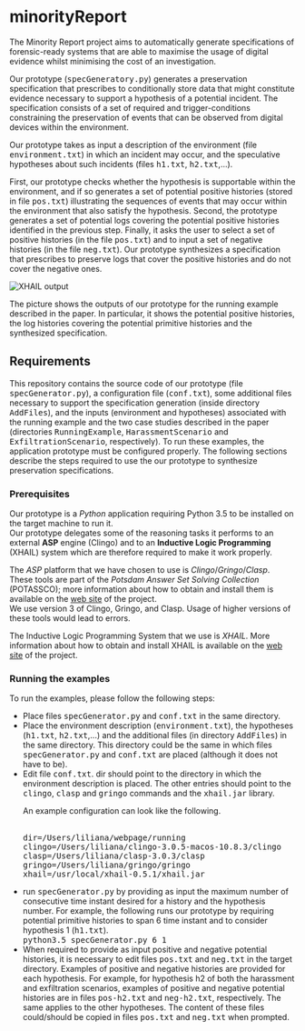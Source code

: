# minorityReport
The Minority Report project aims to automatically generate specifications of forensic-ready systems that are able to maximise the usage of digital evidence whilst minimising the cost of an investigation.

Our prototype (<tt>specGeneratory.py</tt>) generates a preservation specification that prescribes to conditionally store data that might constitute evidence necessary to support a hypothesis of a potential incident. The specification consists of a set of required and trigger-conditions constraining the preservation of events that can be observed from digital devices within the environment.

Our prototype takes as input a description of the environment (file <tt>environment.txt</tt>) in which an incident may occur, and the speculative hypotheses about such incidents (files <tt>h1.txt</tt>, <tt>h2.txt</tt>,...). 

First, our prototype checks whether the hypothesis is supportable within the environment, and if so generates a set of potential positive histories (stored in file <tt>pos.txt</tt>) illustrating the sequences of events that may occur within the environment that also satisfy the hypothesis. 
Second, the prototype generates a set of potential logs covering the potential positive histories identified in the previous step.
Finally, it asks the user to select a set of positive histories (in the file <tt>pos.txt</tt>) and to input a set of negative histories (in the file <tt>neg.txt</tt>). Our prototype synthesizes a specification that prescribes to preserve logs that cover the positive histories and do not cover the negative ones.


![**XHAIL** output](https://github.com/lpasquale/minorityReport/blob/master/img/tool.png "**XHAIL**")

The picture shows the outputs of our prototype for the running example described in the paper. In particular, it shows the potential positive histories, the log histories covering the potential primitive histories and the synthesized specification.

Requirements
------------
This repository contains the source code of our prototype (file <tt>specGenerator.py</tt>), a configuration file (<tt>conf.txt</tt>), some additional files necessary to support the specification generation (inside directory <tt>AddFiles</tt>), and the inputs (environment and hypotheses) associated with the running example and the two case studies described in the paper (directories <tt>RunningExample</tt>, <tt>HarassmentScenario</tt> and <tt>ExfiltrationScenario</tt>, respectively).
To run these examples, the application prototype must be configured properly.
The following sections describe the steps required to use the our prototype to synthesize preservation specifications.

### Prerequisites

Our prototype is a *Python* application requiring Python 3.5 to be installed on the target machine to run it. <br>
Our prototype delegates some of the reasoning tasks it performs to an external **ASP** engine (Clingo) and to an **Inductive Logic Programming** (XHAIL) system which are therefore required to make it work properly. 

The *ASP* platform that we have chosen to use is *Clingo*/*Gringo*/*Clasp*.<br>
These tools are part of the *Potsdam Answer Set Solving Collection* (POTASSCO); more information about how to obtain and install them is available on the [web site](http://potassco.sourceforge.net) of the project.<br>
We use version 3 of Clingo, Gringo, and Clasp. Usage of higher versions of these tools would lead to errors.

The Inductive Logic Programming System that we use is *XHAIL*. More information about how to obtain and install XHAIL is available on the [web site](https://github.com/stefano-bragaglia/XHAIL) of the project. 

### Running the examples

To run the examples, please follow the following steps:
<ul>
<li> Place files <tt>specGenerator.py</tt> and <tt>conf.txt</tt> in the same directory. </li>

<li> Place the environment description (<tt>environment.txt</tt>), the hypotheses (<tt>h1.txt</tt>, <tt>h2.txt</tt>,...) and the additional files (in directory <tt>AddFiles</tt>) in the same directory. This directory could be the same in which files <tt>specGenerator.py</tt> and <tt>conf.txt</tt> are placed (although it does not have to be). </li>

<li> Edit file <tt>conf.txt</tt>. dir should point to the directory in which the environment description is placed. The other entries should point to the <tt>clingo</tt>, <tt>clasp</tt> and <tt>gringo</tt> commands and the <tt>xhail.jar</tt> library.

An example configuration can look like the following. <br><br>

<tt>dir=/Users/liliana/webpage/running</tt><br>
<tt>clingo=/Users/liliana/clingo-3.0.5-macos-10.8.3/clingo</tt><br>
<tt>clasp=/Users/liliana/clasp-3.0.3/clasp</tt><br>
<tt>gringo=/Users/liliana/gringo/gringo</tt><br>
<tt>xhail=/usr/local/xhail-0.5.1/xhail.jar</tt> </li>

<li>run <tt>specGenerator.py</tt> by providing as input the maximum number of consecutive time instant desired for a history and the hypothesis number. For example, the following runs our prototype by requiring potential primitive histories to span 6 time instant and to consider hypothesis 1 (<tt>h1.txt</tt>).<br>
<tt>python3.5 specGenerator.py 6 1</tt> </li>

<li>When required to provide as input positive and negative potential histories, it is necessary to edit files <tt>pos.txt</tt> and <tt>neg.txt</tt> in the target directory. Examples of positive and negative histories are provided for each hypothesis. For example, for hypothesis h2 of both the harassment and exfiltration scenarios, examples of positive and negative potential histories are in files <tt>pos-h2.txt</tt> and <tt>neg-h2.txt</tt>, respectively. The same applies to the other hypotheses. The content of these files could/should be copied in files <tt>pos.txt</tt> and <tt>neg.txt</tt> when prompted.  </li>
</ul>








